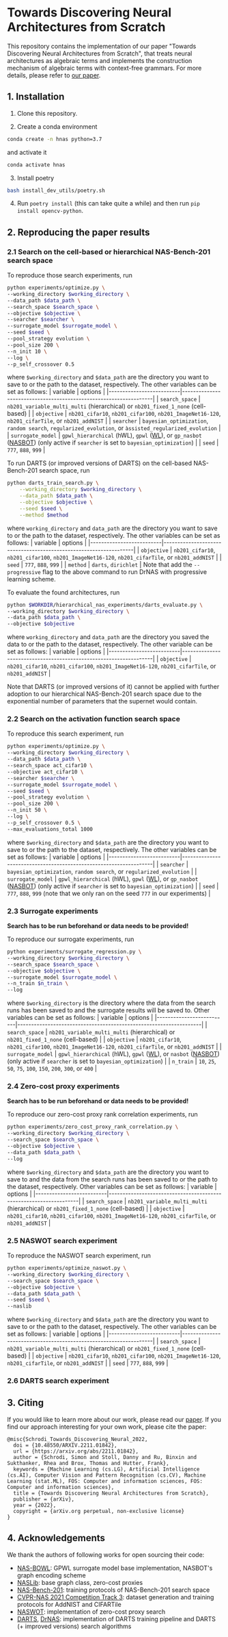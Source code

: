 # Towards Discovering Neural Architectures from Scratch
This repository contains the implementation of our paper "Towards Discovering Neural Architectures from Scratch",
that treats neural architectures as algebraic terms and implements the construction mechanism of algebraic terms with context-free grammars.
For more details, please refer to [our paper](https://arxiv.org/abs/2211.01842).

## 1. Installation
1. Clone this repository.

2. Create a conda environment

```bash
conda create -n hnas python=3.7
```

and activate it

```bash
conda activate hnas
```

3. Install poetry

```bash
bash install_dev_utils/poetry.sh
```

4. Run `poetry install` (this can take quite a while) and then run `pip install opencv-python`.

## 2. Reproducing the paper results
### 2.1 Search on the cell-based or hierarchical NAS-Bench-201 search space
To reproduce those search experiments, run

```bash
python experiments/optimize.py \
--working_directory $working_directory \
--data_path $data_path \
--search_space $search_space \
--objective $objective \
--searcher $searcher \
--surrogate_model $surrogate_model \
--seed $seed \
--pool_strategy evolution \
--pool_size 200 \
--n_init 10 \
--log \
--p_self_crossover 0.5
```
where `$working_directory` and `$data_path` are the directory you want to save to or the path to the dataset, respectively. The other variables can be set as follows:
| variable          | options                                                       |
|--------------------------|-------------------------------------------------------------------|
| `search_space`         | `nb201_variable_multi_multi` (hierarchical) or `nb201_fixed_1_none` (cell-based)     |
| `objective` | `nb201_cifar10`, `nb201_cifar100`, `nb201_ImageNet16-120`, `nb201_cifarTile`, or `nb201_addNIST`   |
| `searcher`      | `bayesian_optimization`, `random search`, `regularized_evolution`, or `àssisted_regularized_evolution`     |
| `surrogate_model`       | `gpwl_hierarchical` (hWL), `gpwl` ([WL](https://openreview.net/forum?id=j9Rv7qdXjd)), or `gp_nasbot` ([NASBOT](https://proceedings.neurips.cc/paper/2018/hash/f33ba15effa5c10e873bf3842afb46a6-Abstract.html)) (only active if `searcher` is set to `bayesian_optimization`) |
| `seed`      | `777`, `888`, `999`                     |

To run DARTS (or improved versions of DARTS) on the cell-based NAS-Bench-201 search space, run
```bash
python darts_train_search.py \
    --working_directory $working_directory \
    --data_path $data_path \
    --objective $objective \
    --seed $seed \
    --method $method
```
where `working_directory` and `data_path` are the directory you want to save to or the path to the dataset, respectively. The other variables can be set as follows:
| variable          | options                                                       |
|--------------------------|-------------------------------------------------------------------|
| `objective` | `nb201_cifar10`, `nb201_cifar100`, `nb201_ImageNet16-120`, `nb201_cifarTile`, or `nb201_addNIST`   |
| `seed`      | `777`, `888`, `999`                     |
| `method`      | `darts`, `dirichlet`                     |
Note that add the `--progressive` flag to the above command to run DrNAS with progressive learning scheme.

To evaluate the found architectures, run
```bash
python $WORKDIR/hierarchical_nas_experiments/darts_evaluate.py \
--working_directory $working_directory \
--data_path $data_path \
--objective $objective
```
where `working_directory` and `data_path` are the directory you saved the data to or the path to the dataset, respectively. The other variable can be set as follows:
| variable          | options                                                       |
|--------------------------|-------------------------------------------------------------------|
| `objective` | `nb201_cifar10`, `nb201_cifar100`, `nb201_ImageNet16-120`, `nb201_cifarTile`, or `nb201_addNIST`   |

Note that DARTS (or improved versions of it) cannot be applied with further adoption to our hierarchical NAS-Bench-201 search space due to the exponential number of parameters that the supernet would contain.

### 2.2 Search on the activation function search space
To reproduce this search experiment, run

```bash
python experiments/optimize.py \
--working_directory $working_directory \
--data_path $data_path \
--search_space act_cifar10 \
--objective act_cifar10 \
--searcher $searcher \
--surrogate_model $surrogate_model \
--seed $seed \
--pool_strategy evolution \
--pool_size 200 \
--n_init 50 \
--log \
--p_self_crossover 0.5 \
--max_evaluations_total 1000
```
where `$working_directory` and `$data_path` are the directory you want to save to or the path to the dataset, respectively.
The other variables can be set as follows:
| variable          | options                                                       |
|--------------------------|-------------------------------------------------------------------|
| `searcher`      | `bayesian_optimization`, `random search`, or `regularized_evolution`     |
| `surrogate_model`       | `gpwl_hierarchical` (hWL), `gpwl` ([WL](https://openreview.net/forum?id=j9Rv7qdXjd)), or `gp_nasbot` ([NASBOT](https://proceedings.neurips.cc/paper/2018/hash/f33ba15effa5c10e873bf3842afb46a6-Abstract.html)) (only active if `searcher` is set to `bayesian_optimization`) |
| `seed`      | `777`, `888`, `999` (note that we only ran on the seed `777` in our experiments)                    |

### 2.3 Surrogate experiments
**Search has to be run beforehand or data needs to be provided!**

To reproduce our surrogate experiments, run

```bash
python experiments/surrogate_regression.py \
--working_directory $working_directory \
--search_space $search_space \
--objective $objective \
--surrogate_model $surrogate_model \
--n_train $n_train \
--log
```
where `$working_directory` is the directory where the data from the search runs has been saved to and the surrogate results will be saved to. Other variables can be set as follows:
| variable          | options                                                       |
|--------------------------|-------------------------------------------------------------------|
| `search_space`         | `nb201_variable_multi_multi` (hierarchical) or `nb201_fixed_1_none` (cell-based)     |
| `objective` | `nb201_cifar10`, `nb201_cifar100`, `nb201_ImageNet16-120`, `nb201_cifarTile`, or `nb201_addNIST`   |
| `surrogate_model`       | `gpwl_hierarchical` (hWL), `gpwl` ([WL](https://openreview.net/forum?id=j9Rv7qdXjd)), or `nasbot` ([NASBOT](https://proceedings.neurips.cc/paper/2018/hash/f33ba15effa5c10e873bf3842afb46a6-Abstract.html)) (only active if `searcher` is set to `bayesian_optimization`) |
| `n_train`      | `10`, `25`, `50`, `75`, `100`, `150`, `200`, `300`, or `400`                     |

### 2.4 Zero-cost proxy experiments
**Search has to be run beforehand or data needs to be provided!**

To reproduce our zero-cost proxy rank correlation experiments, run

```bash
python experiments/zero_cost_proxy_rank_correlation.py \
--working_directory $working_directory \
--search_space $search_space \
--objective $objective \
--data_path $data_path \
--log
```
where `$working_directory` and `$data_path` are the directory you want to save to and the data from the search runs has been saved to or the path to the dataset, respectively.
Other variables can be set as follows:
| variable          | options                                                       |
|--------------------------|-------------------------------------------------------------------|
| `search_space`         | `nb201_variable_multi_multi` (hierarchical) or `nb201_fixed_1_none` (cell-based)     |
| `objective` | `nb201_cifar10`, `nb201_cifar100`, `nb201_ImageNet16-120`, `nb201_cifarTile`, or `nb201_addNIST`   |

### 2.5 NASWOT search experiment
To reproduce the NASWOT search experiment, run
```bash
python experiments/optimize_naswot.py \
--working_directory $working_directory \
--search_space $search_space \
--objective $objective \
--data_path $data_path \
--seed $seed \
--naslib
```
where `$working_directory` and `$data_path` are the directory you want to save to or the path to the dataset, respectively. The other variables can be set as follows:
| variable          | options                                                       |
|--------------------------|-------------------------------------------------------------------|
| `search_space`         | `nb201_variable_multi_multi` (hierarchical) or `nb201_fixed_1_none` (cell-based)     |
| `objective` | `nb201_cifar10`, `nb201_cifar100`, `nb201_ImageNet16-120`, `nb201_cifarTile`, or `nb201_addNIST`   |
| `seed`      | `777`, `888`, `999`                     |

### 2.6 DARTS search experiment

## 3. Citing
If you would like to learn more about our work, please read our [paper](https://arxiv.org/abs/2211.01842).
If you find our approach interesting for your own work, please cite the paper:
```
@misc{Schrodi_Towards_Discovering_Neural_2022,
  doi = {10.48550/ARXIV.2211.01842},
  url = {https://arxiv.org/abs/2211.01842},
  author = {Schrodi, Simon and Stoll, Danny and Ru, Binxin and Sukthanker, Rhea and Brox, Thomas and Hutter, Frank},
  keywords = {Machine Learning (cs.LG), Artificial Intelligence (cs.AI), Computer Vision and Pattern Recognition (cs.CV), Machine Learning (stat.ML), FOS: Computer and information sciences, FOS: Computer and information sciences},
  title = {Towards Discovering Neural Architectures from Scratch},
  publisher = {arXiv},
  year = {2022},
  copyright = {arXiv.org perpetual, non-exclusive license}
}
```
## 4. Acknowledgements
We thank the authors of following works for open sourcing their code:
- [NAS-BOWL](https://github.com/xingchenwan/nasbowl): GPWL surrogate model base implementation, NASBOT's graph encoding scheme
- [NASLib](https://github.com/automl/NASLib): base graph class, zero-cost proxies
- [NAS-Bench-201](https://github.com/D-X-Y/AutoDL-Projects): training protocols of NAS-Bench-201 search space
- [CVPR-NAS 2021 Competition Track 3](https://github.com/RobGeada/cvpr-nas-datasets): dataset generation and training protocols for AddNIST and CIFARTile
- [NASWOT](https://github.com/BayesWatch/nas-without-training): implementation of zero-cost proxy search
- [DARTS](https://github.com/quark0/darts), [DrNAS](https://github.com/xiangning-chen/DrNAS): implementation of DARTS training pipeline and DARTS (+ improved versions) search algorithms
